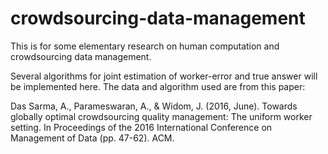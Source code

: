 # crowdsourcing-data-management
This is for some elementary research on human computation and crowdsourcing data management.

Several algorithms for joint estimation of worker-error and true answer will be implemented here. The data and algorithm used are from this paper: 

Das Sarma, A., Parameswaran, A., & Widom, J. (2016, June). Towards globally optimal crowdsourcing quality management: The uniform worker setting. In Proceedings of the 2016 International Conference on Management of Data (pp. 47-62). ACM.

